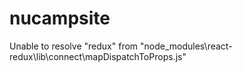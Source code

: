 # nucampsite
Unable to resolve "redux" from "node_modules\react-redux\lib\connect\mapDispatchToProps.js"
